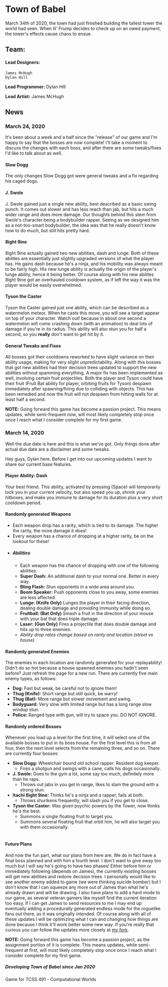 # Town of Babel
March 34th of 2020, the town had just finished building the tallest tower the world had seen. When lil' Frump decides to check up on an owed payment, the tower's effects cause chaos to ensue.&nbsp; 

## Team:
#### Lead Designers:
    James McHugh
    Dylan Hill

**Lead Programmer:** Dylan Hill

**Lead Artist:** James McHugh&nbsp; 
&nbsp; 
&nbsp; 

## News
### March 24, 2020
It's been about a week and a half since the "release" of our game and I'm happy to say that the bosses are now complete! I'll take a moment to discuss the changes with each boss, and after there are some tweaks/fixes I'd like to talk about as well.

#### Slow Dogg
The only changes Slow Dogg got were general tweaks and a fix regarding his caged dogs.

#### J. Swole
J. Swole gained just a single new ability, best described as a basic swing punch. It comes out slower and has less reach than jab, but hits a much wider range and does more damage. Our thoughts behind this stem from Swole's character being a bodybuilder rapper. Seeing as we designed him as a not-too-smart bodybuilder, the idea was that he really doesn't know how to do much, but still hits pretty hard.

#### 8ight 9ine
8ight 9ine actually gained two new abilities, dash and lunge. Both of these abilites are essentially just slightly upgraded versions of what the player has. He gains dash because he's a ninja, and his mobility was always meant to be fairly high. His new lunge ability is actually the origin of the player's lunge ability, hence it being better. Of course along with his new abilites 8ight 9ine got an overhauled cooldown system, as if left the way it was the player would be easily overwhelmed.

#### Tyson the Caster
Tyson the Caster gained just one ability, which can be described as a watermelon meteor. When he casts this move, you will see a target appear on top of your character. Watch out! because in about one second a watermelon will come crashing down (with an animation) to deal lots of damage if you're in its radius. This ability will also stun you for half a second, so you **really** don't want to get hit by it.

#### General Tweaks and Fixes
All bosses got their cooldowns reworked to have slight variance on their ability usage, making for very slight unpredictability. Along with this bosses that got new abilities had their decision trees updated to support the new abilities without spamming everything. A major fix has been implemented as well, involving certain fruit projectiles. Both the player and Tyson could have their fruit (Fruit Bat ability for player, orbiting fruits for Tyson) despawn immediately after spawning/firing due to colliding with objects. This has been remedied and now the fruit will not despawn from hitting walls for at least half a second.

**NOTE:** Going forward this game has become a passion project. This means updates, while semi-frequent now, will most likely completely stop once once I reach what I consider complete for my first game.&nbsp; 
&nbsp; 

### March 14, 2020
Well the due date is here and this is what we've got. Only things done after actual due date are a disclaimer and some tweaks.

Hey guys, Dylan here. Before I get into our upcoming updates I want to share our current base features.

#### Player Ability: Dash
Your best friend. This ability, activated by pressing (Space) will temporarily lock you in your current velocity, but also speed you up, shrink your hitboxes, and make you immune to damage for its duration plus a very short cooldown period.

#### Randomly generated Weapons
* Each weapon drop has a rarity, which is tied to its damage. The higher the rarity, the more damage it does!
* Every weapon has a chance of dropping at a higher rarity, be on the lookout for these!
* ##### Abilities
    - Each weapon has the chance of dropping with one of the following abilities:
    - **Super Dash:** An additional dash to your normal one. Better in every way.
    - **Bling Flash:** Stun opponents in a wide area around you.
    - **Boom Speaker:** Push opponents close to you away, some enemies are less affected.
    - **Lunge: (Knife Only)** Lunges the player in their facing direction, dealing double damage and providing immunity while doing so.
    - **Fruitball: (Bat Only)** Smash a fruit in the direction of your mouse with your bat that does triple damage.
    - **Laser: (Gun Only)** Fires a projectile that does double damage and hits up to three enemies.
    - *Ability drop rates change based on rarity and location (street vs house)*

#### Randomly generated Enemies
The enemies in each location are randomly generated for your replayability! Didn't do so hot because a house spawned enemies you hadn't seen before? Just refresh the page for a new run. There are currently five main enemy types, as follows:

* **Dog:** Fast but weak, be careful not to ignore them!
* **Thug (Knife):** Short range but still quick, be warry!
* **Thug (Bat):** More range but slower movement and swing.
* **Bodyguard:** Very slow with limited range but has a long range slow windup stun.
* **Police:** Ranged type with gun, will try to space you. DO NOT IGNORE.

#### Randomly ordered Bosses
Whenever you load up a level for the first time, it will select one of the available bosses to put in its boss house. For the first level this is from all four, then the next level selects from the remaining three, and so on. There are currently four bosses:

* **Slow Dogg:** Wheelchair bound old school rapper. Resident dog keeper.
    - Fires a shotgun and swings with a cane, calls his dogs occasionally.
* **J. Swole:** Goes to the gym a lot, some say too much, definitely more than he raps.
    - Throws out jabs in you get in range, likes to slam the ground with a strong stun.
* **Itachi 8ight 9ine:** Thinks he's a ninja and a rapper, fails at both.
    - Throws shurikens frequently, will slash you if you get to close.
* **Tyson the Caster:** Was given psychic powers by the Tower, now thinks he's the best.
    - Summons a single floating fruit to target you.
    - Summons several floating fruit that orbit him, he will also target you with them occasionally.&nbsp;  
&nbsp; 

#### Future Plans
And now the fun part, what our plans from here are. We do in fact have a final boss planned and with him a fourth level. I don't want to give away too much but I will say he's going to have two phases! Either before him or immediately following (depends on James), the currently existing bosses will get new abilities and redone decision trees. I personally would like to see another enemy added to game (we were thinking suicide bomber) but I don't know that I can squeeze any more out of James than what he's already drawn and will be drawing. I also have plans to add a hard mode to our game, as several veteran gamers like myself find the current iteration too easy. If I can get James to send resources to me I may end up eventually adding a procedurally generated endless mode for the roguelike fans out there, as it was originally intended. Of course along with all of these updates I will be optimizing what I can and changing how things are done because I think it'll work better some new way. If you're really that curious you can follow the updates more closely at [my fork](https://github.com/dhill30/townofbabel.github.io, "dhill30/townofbabel").

**NOTE:** Going forward this game has become a passion project, as the assignment portion of it is complete. This means updates, while semi-frequent at first, will most likely completely stop once once I reach what I consider complete for my first game.&nbsp; 
&nbsp; 

##### Developing Town of Babel since Jan 2020
Game for TCSS 491 - Computational Worlds

